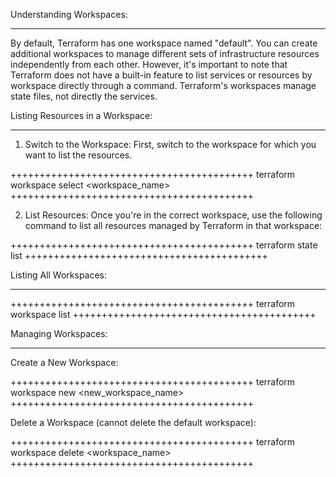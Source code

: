 Understanding Workspaces:
*************************

By default, Terraform has one workspace named "default". You can create additional workspaces to manage different sets of infrastructure resources independently from each other. However, it's important to note that Terraform does not have a built-in feature to list services or resources by workspace directly through a command. Terraform's workspaces manage state files, not directly the services.

Listing Resources in a Workspace:
********************************

1. Switch to the Workspace: First, switch to the workspace for which you want to list the resources.

++++++++++++++++++++++++++++++++++++++++++
terraform workspace select <workspace_name>
++++++++++++++++++++++++++++++++++++++++++

2. List Resources: Once you're in the correct workspace, use the following command to list all resources managed by Terraform in that workspace:

++++++++++++++++++++++++++++++++++++++++++
terraform state list
++++++++++++++++++++++++++++++++++++++++++

Listing All Workspaces:
***********************

++++++++++++++++++++++++++++++++++++++++++
terraform workspace list
++++++++++++++++++++++++++++++++++++++++++

Managing Workspaces:
********************

Create a New Workspace:

++++++++++++++++++++++++++++++++++++++++++
terraform workspace new <new_workspace_name>
++++++++++++++++++++++++++++++++++++++++++

Delete a Workspace (cannot delete the default workspace):

++++++++++++++++++++++++++++++++++++++++++
terraform workspace delete <workspace_name>
++++++++++++++++++++++++++++++++++++++++++